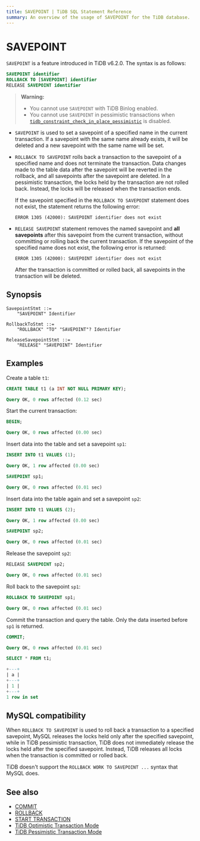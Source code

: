 ```yaml
---
title: SAVEPOINT | TiDB SQL Statement Reference
summary: An overview of the usage of SAVEPOINT for the TiDB database.
---
```


# SAVEPOINT

`SAVEPOINT` is a feature introduced in TiDB v6.2.0. The syntax is as follows:

```sql
SAVEPOINT identifier
ROLLBACK TO [SAVEPOINT] identifier
RELEASE SAVEPOINT identifier
```

> **Warning:**
>
> - You cannot use `SAVEPOINT` with TiDB Binlog enabled.
> - You cannot use `SAVEPOINT` in pessimistic transactions when [`tidb_constraint_check_in_place_pessimistic`](/system-variables.md#tidb_constraint_check_in_place_pessimistic-new-in-v630) is disabled.

- `SAVEPOINT` is used to set a savepoint of a specified name in the current transaction. If a savepoint with the same name already exists, it will be deleted and a new savepoint with the same name will be set.

- `ROLLBACK TO SAVEPOINT` rolls back a transaction to the savepoint of a specified name and does not terminate the transaction. Data changes made to the table data after the savepoint will be reverted in the rollback, and all savepoints after the savepoint are deleted. In a pessimistic transaction, the locks held by the transaction are not rolled back. Instead, the locks will be released when the transaction ends.

    If the savepoint specified in the `ROLLBACK TO SAVEPOINT` statement does not exist, the statement returns the following error:

    ```
    ERROR 1305 (42000): SAVEPOINT identifier does not exist
    ```

- `RELEASE SAVEPOINT` statement removes the named savepoint and **all savepoints** after this savepoint from the current transaction, without committing or rolling back the current transaction. If the savepoint of the specified name does not exist, the following error is returned:

    ```
    ERROR 1305 (42000): SAVEPOINT identifier does not exist
    ```

    After the transaction is committed or rolled back, all savepoints in the transaction will be deleted.

## Synopsis

```ebnf+diagram
SavepointStmt ::=
    "SAVEPOINT" Identifier

RollbackToStmt ::=
    "ROLLBACK" "TO" "SAVEPOINT"? Identifier

ReleaseSavepointStmt ::=
    "RELEASE" "SAVEPOINT" Identifier
```

## Examples

Create a table `t1`:

```sql
CREATE TABLE t1 (a INT NOT NULL PRIMARY KEY);
```

```sql
Query OK, 0 rows affected (0.12 sec)
```

Start the current transaction:

```sql
BEGIN;
```

```sql
Query OK, 0 rows affected (0.00 sec)
```

Insert data into the table and set a savepoint `sp1`:

```sql
INSERT INTO t1 VALUES (1);
```

```sql
Query OK, 1 row affected (0.00 sec)
```

```sql
SAVEPOINT sp1;
```

```sql
Query OK, 0 rows affected (0.01 sec)
```

Insert data into the table again and set a savepoint `sp2`:

```sql
INSERT INTO t1 VALUES (2);
```

```sql
Query OK, 1 row affected (0.00 sec)
```

```sql
SAVEPOINT sp2;
```

```sql
Query OK, 0 rows affected (0.01 sec)
```

Release the savepoint `sp2`:

```sql
RELEASE SAVEPOINT sp2;
```

```sql
Query OK, 0 rows affected (0.01 sec)
```

Roll back to the savepoint `sp1`:

```sql
ROLLBACK TO SAVEPOINT sp1;
```

```sql
Query OK, 0 rows affected (0.01 sec)
```

Commit the transaction and query the table. Only the data inserted before `sp1` is returned.

```sql
COMMIT;
```

```sql
Query OK, 0 rows affected (0.01 sec)
```

```sql
SELECT * FROM t1;
```

```sql
+---+
| a |
+---+
| 1 |
+---+
1 row in set
```

## MySQL compatibility

When `ROLLBACK TO SAVEPOINT` is used to roll back a transaction to a specified savepoint, MySQL releases the locks held only after the specified savepoint, while in TiDB pessimistic transaction, TiDB does not immediately release the locks held after the specified savepoint. Instead, TiDB releases all locks when the transaction is committed or rolled back.

TiDB doesn't support the `ROLLBACK WORK TO SAVEPOINT ...` syntax that MySQL does.

## See also

* [COMMIT](/sql-statements/sql-statement-commit.md)
* [ROLLBACK](/sql-statements/sql-statement-rollback.md)
* [START TRANSACTION](/sql-statements/sql-statement-start-transaction.md)
* [TiDB Optimistic Transaction Mode](/optimistic-transaction.md)
* [TiDB Pessimistic Transaction Mode](/pessimistic-transaction.md)
